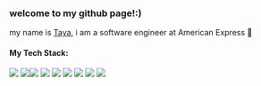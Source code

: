 

### welcome to my github page!:)

my name is [Taya](https://www.tayaugay.com/), i am a software engineer at American Express 💙

#### **My Tech Stack:** 

 <img src="https://img.icons8.com/color/48/000000/html-5.png"/> <img src="https://img.icons8.com/color/48/000000/css3.png"/><img src="https://img.icons8.com/color/48/000000/javascript--v1.png"/>
 <img src="https://img.icons8.com/fluency/48/000000/node-js.png"/>
 <img src="https://img.icons8.com/ultraviolet/48/000000/react.png"/>
 <img src="https://img.icons8.com/color/48/000000/redux.png"/>
 <img src="https://img.icons8.com/color/48/000000/material-ui.png"/>
<img src="https://img.icons8.com/color/48/000000/postgreesql.png"/> <img src="https://img.icons8.com/color/48/000000/firebase.png"/>

